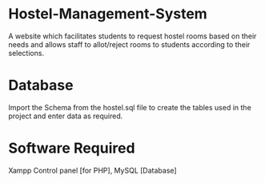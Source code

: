 # Hostel-Management-System
A website which facilitates students to request hostel rooms based on their needs and allows staff to allot/reject rooms to students according to their selections.

# Database
Import the Schema from the hostel.sql file to create the tables used in the project and enter data as required.

# Software Required
Xampp Control panel [for PHP], MySQL [Database]
